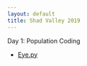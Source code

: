 ```yaml
---
layout: default
title: Shad Valley 2019
---
```


Day 1: Population Coding
- [Eye.py](https://www.dropbox.com/s/z1orwa21p6elfmh/Eye.py?dl=0)

